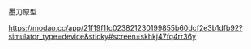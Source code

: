 墨刀原型

https://modao.cc/app/21f19f1fc023821230199855b60dcf2e3b1dfb92?simulator_type=device&sticky#screen=skhkj47fq4rr36y
